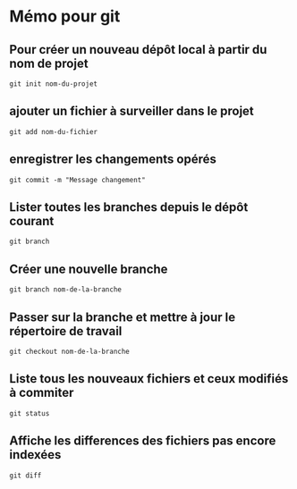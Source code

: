# Mémo pour git

## Pour créer un nouveau dépôt local à partir du nom de projet
`git init nom-du-projet`

## ajouter un fichier à surveiller dans le projet
`git add nom-du-fichier`

## enregistrer les changements opérés
`git commit -m "Message changement"`

## Lister toutes les branches depuis le dépôt courant
`git branch`

## Créer une nouvelle branche
`git branch nom-de-la-branche`

## Passer sur la branche et mettre à jour le répertoire de travail
`git checkout nom-de-la-branche`

## Liste tous les nouveaux fichiers et ceux modifiés à commiter
`git status`

## Affiche les differences des fichiers pas encore indexées
`git diff`

